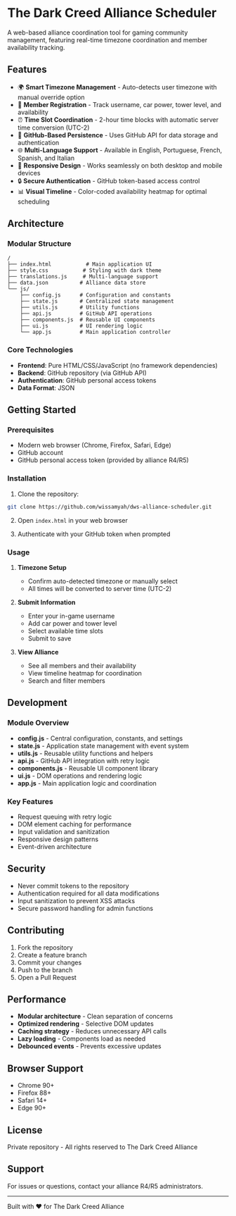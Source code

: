 # The Dark Creed Alliance Scheduler

A web-based alliance coordination tool for gaming community management, featuring real-time timezone coordination and member availability tracking.

## Features

- 🌍 **Smart Timezone Management** - Auto-detects user timezone with manual override option
- 👥 **Member Registration** - Track username, car power, tower level, and availability
- ⏰ **Time Slot Coordination** - 2-hour time blocks with automatic server time conversion (UTC-2)
- 💾 **GitHub-Based Persistence** - Uses GitHub API for data storage and authentication
- 🌐 **Multi-Language Support** - Available in English, Portuguese, French, Spanish, and Italian
- 📱 **Responsive Design** - Works seamlessly on both desktop and mobile devices
- 🔒 **Secure Authentication** - GitHub token-based access control
- 📊 **Visual Timeline** - Color-coded availability heatmap for optimal scheduling

## Architecture

### Modular Structure

```
/
├── index.html           # Main application UI
├── style.css           # Styling with dark theme
├── translations.js     # Multi-language support
├── data.json          # Alliance data store
└── js/
    ├── config.js      # Configuration and constants
    ├── state.js       # Centralized state management
    ├── utils.js       # Utility functions
    ├── api.js         # GitHub API operations
    ├── components.js  # Reusable UI components
    ├── ui.js          # UI rendering logic
    └── app.js         # Main application controller
```

### Core Technologies

- **Frontend**: Pure HTML/CSS/JavaScript (no framework dependencies)
- **Backend**: GitHub repository (via GitHub API)
- **Authentication**: GitHub personal access tokens
- **Data Format**: JSON

## Getting Started

### Prerequisites

- Modern web browser (Chrome, Firefox, Safari, Edge)
- GitHub account
- GitHub personal access token (provided by alliance R4/R5)

### Installation

1. Clone the repository:
```bash
git clone https://github.com/wissamyah/dws-alliance-scheduler.git
```

2. Open `index.html` in your web browser

3. Authenticate with your GitHub token when prompted

### Usage

1. **Timezone Setup**
   - Confirm auto-detected timezone or manually select
   - All times will be converted to server time (UTC-2)

2. **Submit Information**
   - Enter your in-game username
   - Add car power and tower level
   - Select available time slots
   - Submit to save

3. **View Alliance**
   - See all members and their availability
   - View timeline heatmap for coordination
   - Search and filter members

## Development

### Module Overview

- **config.js** - Central configuration, constants, and settings
- **state.js** - Application state management with event system
- **utils.js** - Reusable utility functions and helpers
- **api.js** - GitHub API integration with retry logic
- **components.js** - Reusable UI component library
- **ui.js** - DOM operations and rendering logic
- **app.js** - Main application logic and coordination

### Key Features

- Request queuing with retry logic
- DOM element caching for performance
- Input validation and sanitization
- Responsive design patterns
- Event-driven architecture

## Security

- Never commit tokens to the repository
- Authentication required for all data modifications
- Input sanitization to prevent XSS attacks
- Secure password handling for admin functions

## Contributing

1. Fork the repository
2. Create a feature branch
3. Commit your changes
4. Push to the branch
5. Open a Pull Request

## Performance

- **Modular architecture** - Clean separation of concerns
- **Optimized rendering** - Selective DOM updates
- **Caching strategy** - Reduces unnecessary API calls
- **Lazy loading** - Components load as needed
- **Debounced events** - Prevents excessive updates

## Browser Support

- Chrome 90+
- Firefox 88+
- Safari 14+
- Edge 90+

## License

Private repository - All rights reserved to The Dark Creed Alliance

## Support

For issues or questions, contact your alliance R4/R5 administrators.

---

Built with ❤️ for The Dark Creed Alliance
